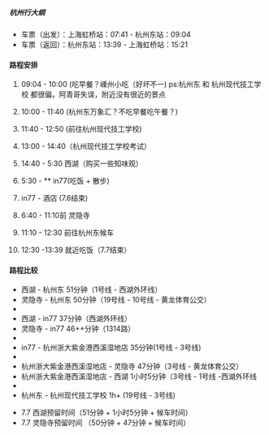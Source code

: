 ##### 杭州行大纲
- 车票（出发）：上海虹桥站：07:41 - 杭州东站：09:04  
- 车票（返回）：杭州东站：13:39 - 上海虹桥站：15:21  
  
#### 路程安排  
1. 09:04 - 10:00 (吃早餐？嵊州小吃（好坏不一)  ps:杭州东 和 杭州现代技工学校 都很偏，阿青哥失误，附近没有很近的景点
2. 10:00 - 11:40 (杭州东万象汇？不吃早餐吃午餐？)
3. 11:40 - 12:50 (前往杭州现代技工学校)
4. 13:00 - 14:40（杭州现代技工学校考试）
5. 14:40 - 5:30 西湖（购买一些知味观）
6. 5:30 - ** in77(吃饭 + 散步)  
7. in77 - 酒店 (7.6结束)  
  
8. 6:40 - 11:10前 灵隐寺
9. 11:10 - 12:30 前往杭州东候车
10. 12:30 -13:39 就近吃饭（7.7结束）

#### 路程比较
* 西湖 - 杭州东 51分钟（1号线 - 西湖外环线）
* 灵隐寺 - 杭州东 50分钟（19号线 - 10号线 - 黄龙体育公交）
*  
* 西湖 - in77 37分钟（西湖外环线）
* 灵隐寺 - in77 46++分钟（1314路）
* 
* in77 -  杭州浙大紫金港西溪湿地店 35分钟(1号线 - 3号线)
* 
* 杭州浙大紫金港西溪湿地店 - 灵隐寺 47分钟（3号线 - 黄龙体育公交）  
* 杭州浙大紫金港西溪湿地店 - 西湖 1小时5分钟（3号线 - 1号线 -西湖外环线
* 
* 杭州东 - 杭州现代技工学校 1h+ (19号线 - 3号线)
  
- 7.7 西湖预留时间（51分钟 + 1小时5分钟 + 候车时间）  
- 7.7 灵隐寺预留时间 （50分钟 + 47分钟 + 候车时间）